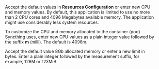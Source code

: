 &NewLine;

Accept the default values in **Resources Configuration** or enter new CPU and memory values.
By default, this application is limited to use no more than 2 CPU cores and 4096 Megabytes available memory.
The application might use considerably less system resources.

To customize the CPU and memory allocated to the container (pod) Syncthing uses, enter new CPU values as a plain integer value followed by the suffix **m** (milli).
The default is 4096m.

Accept the default value 8Gb allocated memory or enter a new limit in bytes.
Enter a plain integer followed by the measurement suffix, for example, 129M or 123MiB.